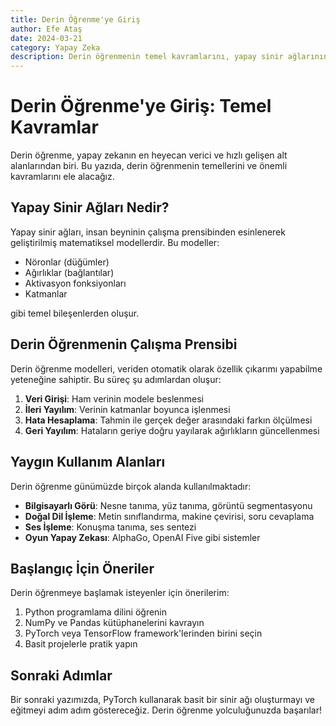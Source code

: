 ```yaml
---
title: Derin Öğrenme'ye Giriş
author: Efe Ataş
date: 2024-03-21
category: Yapay Zeka
description: Derin öğrenmenin temel kavramlarını, yapay sinir ağlarının çalışma prensiplerini ve yaygın kullanım alanlarını ele alan kapsamlı bir giriş yazısı.
---
```


# Derin Öğrenme'ye Giriş: Temel Kavramlar

Derin öğrenme, yapay zekanın en heyecan verici ve hızlı gelişen alt alanlarından biri. Bu yazıda, derin öğrenmenin temellerini ve önemli kavramlarını ele alacağız.

## Yapay Sinir Ağları Nedir?

Yapay sinir ağları, insan beyninin çalışma prensibinden esinlenerek geliştirilmiş matematiksel modellerdir. Bu modeller:

- Nöronlar (düğümler)
- Ağırlıklar (bağlantılar)
- Aktivasyon fonksiyonları
- Katmanlar

gibi temel bileşenlerden oluşur.

## Derin Öğrenmenin Çalışma Prensibi

Derin öğrenme modelleri, veriden otomatik olarak özellik çıkarımı yapabilme yeteneğine sahiptir. Bu süreç şu adımlardan oluşur:

1. **Veri Girişi**: Ham verinin modele beslenmesi
2. **İleri Yayılım**: Verinin katmanlar boyunca işlenmesi
3. **Hata Hesaplama**: Tahmin ile gerçek değer arasındaki farkın ölçülmesi
4. **Geri Yayılım**: Hataların geriye doğru yayılarak ağırlıkların güncellenmesi

## Yaygın Kullanım Alanları

Derin öğrenme günümüzde birçok alanda kullanılmaktadır:

- **Bilgisayarlı Görü**: Nesne tanıma, yüz tanıma, görüntü segmentasyonu
- **Doğal Dil İşleme**: Metin sınıflandırma, makine çevirisi, soru cevaplama
- **Ses İşleme**: Konuşma tanıma, ses sentezi
- **Oyun Yapay Zekası**: AlphaGo, OpenAI Five gibi sistemler

## Başlangıç İçin Öneriler

Derin öğrenmeye başlamak isteyenler için önerilerim:

1. Python programlama dilini öğrenin
2. NumPy ve Pandas kütüphanelerini kavrayın
3. PyTorch veya TensorFlow framework'lerinden birini seçin
4. Basit projelerle pratik yapın

## Sonraki Adımlar

Bir sonraki yazımızda, PyTorch kullanarak basit bir sinir ağı oluşturmayı ve eğitmeyi adım adım göstereceğiz. Derin öğrenme yolculuğunuzda başarılar! 
